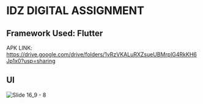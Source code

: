 # IDZ DIGITAL ASSIGNMENT
## Framework Used: Flutter
APK LINK: https://drive.google.com/drive/folders/1yRzVKALuRXZsueUBMrplG4RkKH6Jp1x0?usp=sharing
## UI
![Slide 16_9 - 8](https://github.com/gyanraj06/idz-assignment-01/assets/64907746/f0928f15-7f91-4aa8-bc59-843cc28b5fe0)
